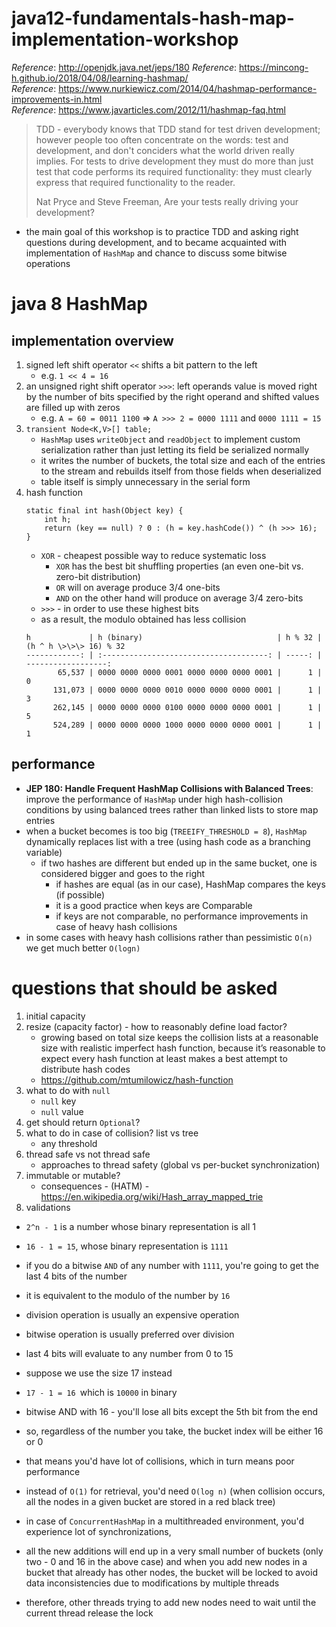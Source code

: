 # java12-fundamentals-hash-map-implementation-workshop

_Reference_: http://openjdk.java.net/jeps/180
_Reference_: https://mincong-h.github.io/2018/04/08/learning-hashmap/  
_Reference_: https://www.nurkiewicz.com/2014/04/hashmap-performance-improvements-in.html  
_Reference_: https://www.javarticles.com/2012/11/hashmap-faq.html

> TDD - everybody knows that TDD stand for test driven development; however people too often concentrate on the 
words: test and development, and don't conciders what the world driven really implies. For tests to drive 
development they must do more than just test that code performs its required functionality: they must clearly 
express that required functionality to the reader.  
>
> Nat Pryce and Steve Freeman, Are your tests really driving  your development?

* the main goal of this workshop is to practice TDD and asking right questions during development,
and to became acquainted with implementation of `HashMap` and chance to discuss some bitwise operations

# java 8 HashMap
## implementation overview
1. signed left shift operator `<<` shifts a bit pattern to the left
    * e.g. `1 << 4 = 16`
1.  an unsigned right shift operator `>>>`: left operands value is moved right by the number of bits specified 
by the right operand and shifted values are filled up with zeros
    * e.g. `A = 60 = 0011 1100` => `A >>> 2 = 0000 1111` and `0000 1111 = 15`    
1. `transient Node<K,V>[] table;`
    * `HashMap` uses `writeObject` and `readObject` to implement custom serialization rather than 
    just letting its field be serialized normally
    * it writes the number of buckets, the total size and each of the entries to the stream and rebuilds 
    itself from those fields when deserialized
    * table itself is simply unnecessary in the serial form
1. hash function
    ```
    static final int hash(Object key) {
        int h;
        return (key == null) ? 0 : (h = key.hashCode()) ^ (h >>> 16);
    }
    ```    
    * `XOR` - cheapest possible way to reduce systematic loss
        * `XOR` has the best bit shuffling properties (an even one-bit vs. zero-bit distribution)
        * `OR` will on average produce 3/4 one-bits 
        * `AND` on the other hand will produce on average 3/4 zero-bits
    * `>>>` - in order to use these highest bits
    * as a result, the modulo obtained has less collision
    ```
    h             | h (binary)                              | h % 32 | (h ^ h \>\>\> 16) % 32
    ------------: | :-------------------------------------: | -----: | ------------------:
           65,537 | 0000 0000 0000 0001 0000 0000 0000 0001 |      1 |                   0
          131,073 | 0000 0000 0000 0010 0000 0000 0000 0001 |      1 |                   3
          262,145 | 0000 0000 0000 0100 0000 0000 0000 0001 |      1 |                   5
          524,289 | 0000 0000 0000 1000 0000 0000 0000 0001 |      1 |                   1
    ```
## performance
* **JEP 180: Handle Frequent HashMap Collisions with Balanced Trees**: improve the performance of 
`HashMap` under high hash-collision conditions by using balanced trees rather than linked lists to store map 
entries
* when a bucket becomes is too big (`TREEIFY_THRESHOLD = 8`), `HashMap` dynamically replaces list
with a tree (using hash code as a branching variable)
    * if two hashes are different but ended up in the same bucket, one is considered bigger and goes to the right 
        * if hashes are equal (as in our case), HashMap compares the keys (if possible) 
        * it is a good practice when keys are Comparable
        * if keys are not comparable, no performance improvements in case of heavy hash collisions
* in some cases with heavy hash collisions rather than pessimistic `O(n)` we get much better `O(logn)`

# questions that should be asked
1. initial capacity
1. resize (capacity factor) - how to reasonably define load factor?
    * growing based on total size keeps the collision lists at a reasonable size with realistic imperfect hash function, 
    because it’s reasonable to expect every hash function at least makes a best attempt to distribute hash codes
    * https://github.com/mtumilowicz/hash-function
1. what to do with `null`
    * `null` key
    * `null` value
1. get should return `Optional`?
1. what to do in case of collision? list vs tree 
    * any threshold
1. thread safe vs not thread safe
    * approaches to thread safety (global vs per-bucket synchronization)
1. immutable or mutable?
    * consequences - (HATM) - https://en.wikipedia.org/wiki/Hash_array_mapped_trie
1. validations
   
* `2^n - 1` is a number whose binary representation is all 1 
* `16 - 1 = 15`, whose binary representation is `1111`
* if you do a bitwise `AND` of any number with `1111`, you're going to get the last 4 bits of the number
* it is equivalent to the modulo of the number by `16`
* division operation is usually an expensive operation
* bitwise operation is usually preferred over division
* last 4 bits will evaluate to any number from  0 to 15

* suppose we use the size 17 instead
* `17 - 1 = 16 `which is `10000` in binary 
* bitwise AND with 16 - you'll lose all bits except the 5th bit from the end
* so, regardless of the number you take, the bucket index will be either 16 or 0
* that means you'd have lot of collisions, which in turn means poor performance
* instead of `O(1)` for retrieval, you'd need `O(log n)` (when collision occurs, all the nodes in a given bucket 
are stored in a red black tree) 
* in case of `ConcurrentHashMap` in a multithreaded environment, you'd experience lot of synchronizations, 
* all the new additions will end up in a very small number of buckets (only two - 0 and 16 in the above case) 
and when you add new nodes in a bucket that already has other nodes, the bucket will be locked to avoid data 
inconsistencies due to modifications by multiple threads
* therefore, other threads trying to add new nodes need to wait until the current thread release the lock
